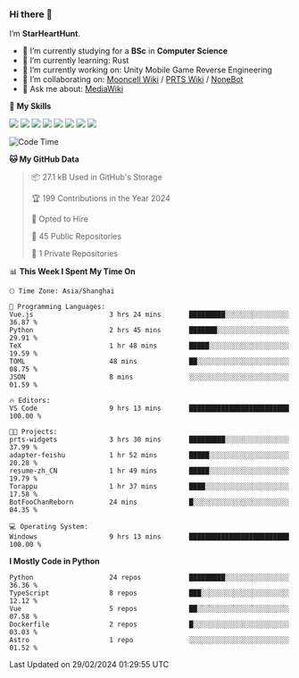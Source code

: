 ### Hi there 👋

I’m **StarHeartHunt**.

- 🏫 I’m currently studying for a **BSc** in **Computer Science**
- 🌱 I’m currently learning: Rust
- 🔭 I’m currently working on: Unity Mobile Game Reverse Engineering
- 👯 I’m collaborating on: [Mooncell Wiki](https://fgo.wiki/) / [PRTS Wiki](http://prts.wiki/) / [NoneBot](https://github.com/nonebot)
- 💬 Ask me about: [MediaWiki](https://www.mediawiki.org)

🌟 **My Skills**

![](https://img.shields.io/badge/-Python-3e74a2?style=flat-square&logo=Python&logoColor=fff)
![](https://img.shields.io/badge/-Node.js-339933?style=flat-square&logo=node.js&logoColor=fff)
![](https://img.shields.io/badge/-Vue-4fc08d?style=flat-square&logo=vue.js&logoColor=fff)
![](https://img.shields.io/badge/-React-2d98ce?style=flat-square&logo=React&logoColor=fff)
![](https://img.shields.io/badge/-TypeScript-3178C6?style=flat-square&logo=TypeScript&logoColor=fff)
![](https://img.shields.io/badge/-Docker-2496ED?style=flat-square&logo=Docker&logoColor=fff)
![](https://img.shields.io/badge/-Linux-000000?style=flat-square&logo=Linux&logoColor=fff)
![](https://img.shields.io/badge/-Dotnet-512bd4?style=flat-square&logo=.net&logoColor=fff)

<!--START_SECTION:waka-->
![Code Time](http://img.shields.io/badge/Code%20Time-901%20hrs%2023%20mins-blue)

**🐱 My GitHub Data** 

> 📦 27.1 kB Used in GitHub's Storage 
 > 
> 🏆 199 Contributions in the Year 2024
 > 
> 💼 Opted to Hire
 > 
> 📜 45 Public Repositories 
 > 
> 🔑 1 Private Repositories 
 > 
📊 **This Week I Spent My Time On** 

```text
🕑︎ Time Zone: Asia/Shanghai

💬 Programming Languages: 
Vue.js                   3 hrs 24 mins       █████████░░░░░░░░░░░░░░░░   36.87 % 
Python                   2 hrs 45 mins       ███████░░░░░░░░░░░░░░░░░░   29.91 % 
TeX                      1 hr 48 mins        █████░░░░░░░░░░░░░░░░░░░░   19.59 % 
TOML                     48 mins             ██░░░░░░░░░░░░░░░░░░░░░░░   08.75 % 
JSON                     8 mins              ░░░░░░░░░░░░░░░░░░░░░░░░░   01.59 % 

🔥 Editors: 
VS Code                  9 hrs 13 mins       █████████████████████████   100.00 % 

🐱‍💻 Projects: 
prts-widgets             3 hrs 30 mins       █████████░░░░░░░░░░░░░░░░   37.99 % 
adapter-feishu           1 hr 52 mins        █████░░░░░░░░░░░░░░░░░░░░   20.28 % 
resume-zh_CN             1 hr 49 mins        █████░░░░░░░░░░░░░░░░░░░░   19.79 % 
Torappu                  1 hr 37 mins        ████░░░░░░░░░░░░░░░░░░░░░   17.58 % 
BotFooChanReborn         24 mins             █░░░░░░░░░░░░░░░░░░░░░░░░   04.35 % 

💻 Operating System: 
Windows                  9 hrs 13 mins       █████████████████████████   100.00 % 
```

**I Mostly Code in Python** 

```text
Python                   24 repos            █████████░░░░░░░░░░░░░░░░   36.36 % 
TypeScript               8 repos             ███░░░░░░░░░░░░░░░░░░░░░░   12.12 % 
Vue                      5 repos             ██░░░░░░░░░░░░░░░░░░░░░░░   07.58 % 
Dockerfile               2 repos             █░░░░░░░░░░░░░░░░░░░░░░░░   03.03 % 
Astro                    1 repo              ░░░░░░░░░░░░░░░░░░░░░░░░░   01.52 % 
```




 Last Updated on 29/02/2024 01:29:55 UTC
<!--END_SECTION:waka-->
